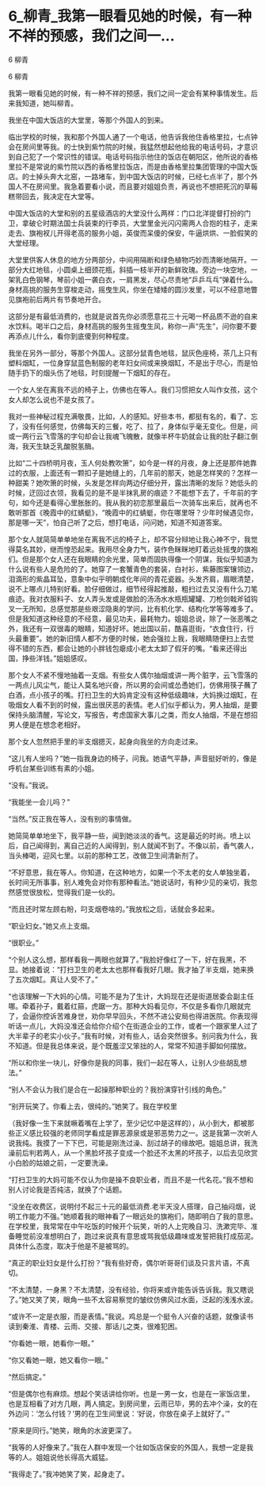# 6_柳青_我第一眼看见她的时候，有一种不祥的预感，我们之间一...

6 柳青

6 柳青

我第一眼看见她的时候，有一种不祥的预感，我们之间一定会有某种事情发生。后来我知道，她叫柳青。

我坐在中国大饭店的大堂里，等那个外国人的到来。

临出学校的时候，我和那个外国人通了一个电话，他告诉我他住香格里拉，七点钟会在房间里等我。的士快到紫竹院的时候，我猛然想起他给我的电话号码，才意识到自己犯了一个常识性的错误。电话号码指示他住的饭店在朝阳区，他所说的香格里拉不是常说的紫竹院以西的香格里拉饭店，而是由香格里拉集团管理的中国大饭店。的士掉头奔大北窑，一路堵车，到中国大饭店的时候，已经七点半了，那个外国人不在房间里。我急着要看小说，而且要对姐姐负责，再说也不想把死沉的草莓糕带回去，我决定在大堂等。

中国大饭店的大堂和别的五星级酒店的大堂没什么两样：门口北洋提督打扮的门卫，拿破仑时期法国士兵装束的行李员，大堂里金光闪闪需两人合抱的柱子，走来走去、旗袍衩儿开得老高的服务小姐，英俊而呆傻的保安，牛逼烘烘、一脸假笑的大堂经理。

大堂里供客人休息的地方分两部分，中间用隔断和绿色植物巧妙而清晰地隔开。一部分大红地毯，小圆桌上细颈花瓶，斜插一枝半开的新鲜玫瑰。旁边一块空地，一架乳白色钢琴，琴前小姐一袭白衣，一肩黑发，尽心尽责地“乒乒乓乓”弹着什么。身材高挑的服务生穿梭走动，摇曳生风，你坐在矮矮的圆沙发里，可以不经意地瞥见旗袍前后两片有节奏地开合。

这部分是有最低消费的，也就是说首先你必须愿意花三十元喝一杯品质不逊的自来水饮料。喝半口之后，身材高挑的服务生摇曳生风，称你一声“先生”，问你要不要再添点儿什么，看你到底傻到何种程度。

我坐在另外一部分，等那个外国人。这部分鼠青色地毯，鼠灰色座椅，茶几上只有塑料烟缸，一位身穿鼠蓝色制服的老年妇女间或来换烟缸，不是出于尽心，而是怕随手扔下的烟头伤了地毯，时刻提醒一下烟缸的存在。

一个女人坐在离我不远的椅子上，仿佛也在等人。我们习惯把女人叫作女孩，这个女人却怎么说也不是女孩了。

我对一些神秘过程充满敬畏，比如，人的感知。好些本书，都挺有名的，看了、忘了，没有任何感觉，仿佛每天的三餐，吃了、拉了，身体似乎毫无变化。但是，间或一两行云飞雪落的字句却会让我魂飞魄散，就像半杯牛奶就会让我的肚子翻江倒海，我天生缺乏乳酸脱氢酶。

比如“二十四桥明月夜，玉人何处教吹箫”，如今是一样的月夜，身上还是那件她靠过的衣服，上面还有一颗扣子是她缝上的，几年前的那天，她是怎样笑的？怎样一种甜美？她吹箫的时候，头发是怎样向两边仔细分开，露出清晰的发际？她低头的时候，迂回过衣领，我看见的是不是半抹乳房的痕迹？不能想下去了，千年前的字句，如今还是看得心里胀胀的。我从我的初恋那里最后一次骑车出来后，就再也不敢听那首《晚霞中的红蜻蜓》，“晚霞中的红蜻蜓，你在哪里呀？少年时候遇见你，那是哪一天”，怕自己听了之后，想打电话，问问她，知道不知道答案。

那个女人就简简单单地坐在离我不远的椅子上，却不容分辩地让我心神不宁，我觉得莫名其妙，继而惶恐起来。我用尽全身力气，装作色眯眯地盯着远处摇曳的旗袍们。但是那个女人还在我眼睛的余光里，简单而固执得像一个阴谋，我似乎知道为什么说有些人是危险的了。她穿了一套蟹青色的套装，白衬衫，紫藤图案镶领边，泪滴形的紫晶耳坠，意象中似乎明朝成化年间的青花瓷器。头发齐肩，眉眼清楚，说不上哪点儿特别好看。脸仔细做过，细节经得起推敲，粗扫过去又没有什么刀笔痕迹。我对衣服料子、女人弄头发或是做脸的汤汤水水瓶瓶罐罐、刀枪剑戟斧钺钩叉一无所知，总感觉那是些艰涩隐奥的学问，比有机化学、结构化学等等难多了。但是我知道这种经意的不经意，最见功夫，最耗物力。姐姐总说，除了一张恶嘴之外，我还有一双很毒的眼睛，知道好坏。她出国以前，酷喜逛街，“衣食住行，行头最重要”。她的新旧情人都不方便的时候，她会强拉上我，我眼睛随便扫上去觉得不错的东西，都会让她的小胖钱包瘪成小老太太卸了假牙的嘴。“看来还得出国，挣些洋钱。”姐姐感叹。

那个女人不紧不慢地抽着一支烟。有些女人偶尔抽烟或讲一两个脏字，云飞雪落的一两点儿风尘气，能让人莫名地兴奋，所以男的会间或怂恿她们，仿佛用筷子蘸了白酒，点小孩子的嘴。打扫卫生的大妈肯定没有这种低级趣味，大妈换过烟缸，在吸烟女人看不到的时候，露出很厌恶的表情。老人们似乎都认为，男人抽烟，是要保持头脑清醒，写论文，写报告，考虑国家大事儿之类，而女人抽烟，不是在想招男人便是在想念老相好。

那个女人忽然把手里的半支烟摁灭，起身向我坐的方向走过来。

“这儿有人坐吗？”她一指我身边的椅子，问我。她语气平静，声音挺好听的，像是呼机台某些训练有素的小姐。

“没有。”我说。

“我能坐一会儿吗？”

“当然。”反正我在等人，没有别的事情做。

她简简单单地坐下，我平静一些，闻到她淡淡的香气。这是最近的时尚。喷上以后，自己闻得到，离自己近的人闻得到，别人就闻不到了。不像以前，香气袭人，当头棒喝，迎风七里。以前的那种工艺，改做卫生间清新剂了。

“不好意思，我在等人。你知道，在这种地方，如果一个不太老的女人单独坐着，长时间无所事事，别人难免会对你有那种看法。”她说话时，有种少见的亲切，我忽然感觉很放松，觉得我们是一伙的。

“而且还时常左顾右盼，叼支烟卷啥的。”我放松之后，话就会多起来。

“职业妇女。”她又点上支烟。

“很职业。”

“个别人这么想，那样看我一两眼也就算了。”我脸好像红了一下，好在我黑，不显。她接着说：“打扫卫生的老太太也那样看我好几眼。我才抽了半支烟，她来换了五次烟缸。真让人受不了。”

“也该理解一下大妈的心情。可能不是为了生计，大妈现在还是街道居委会副主任哪。牵着孙子，戴着红箍，虎踞一方。那种大妈看见你，不仅是多看你几眼就完了，会逼你控诉苦难身世，劝你早早回头，不然不进公安局也得进医院。你表现得听话一点儿，大妈没准还会给你介绍个在街道企业的工作，或者一个跟家里人过了大半辈子的老实小伙子。”我有时候，对有些人，话会突然很多。别问我为什么，我不知道。但是我总体来说，是个既羞涩又笨拙的人，常常不知道手脚如何摆放。

“所以和你坐一块儿，好像你是我的同事，我们一起在等人，让别人少些胡乱想法。”

“别人不会认为我们是合在一起操那种职业的？我扮演穿针引线的角色。”

“别开玩笑了。你看上去，很纯的。”她笑了。我在学校里

（我好像一生下来就噘着嘴在上学了，至少记忆中是这样的），从小到大，都被那些正义感比较强的老师同学看成是罪恶源泉或是邪恶势力之一。这是我第一次听人说我纯。我摸了一下下巴，可能是刚洗过澡、刮过胡子的缘故吧。姐姐总讲，我洗澡前后判若两人，从一个黑脸坏孩子变成一个脸还不太黑的坏孩子，以后去见欣赏小白脸的姑娘之前，一定要洗澡。

“打扫卫生的大妈可能不仅认为你是操不良职业者，而且不是一代名花。”我不想和别人讨论我是否纯洁，就换了个话题。

“没坐在收费区，说明付不起三十元的最低消费.老半天没人搭理，自己抽闷烟，说明工作能力不强。”她顺着我的眼神看了一眼远处的旗袍们，随即明白了我的意思。在学校里，我常常在中午吃饭的时候开个玩笑，听的人上完晚自习、洗漱完毕、准备睡觉前没准想明白了，跑过来说真有意思或骂我低级趣味或发誓把我打成茄泥。具体什么态度，取决于他是不是被骂的。

“真正的职业妇女是什么打扮？”我有些好奇，偶尔听哥哥们谈及只言片语，不真切。

“不太清楚，一身黑？不太清楚，没有经验，你将来或许能告诉告诉我。我又瞎说了。”她又笑了笑，眼角一些不太容易察觉的皱纹仿佛风过水面，泛起的浅浅水波。

“或许不一定是衣服，而是表情。”我说。鸡总是一个挺令人兴奋的话题，就像读书读到秦淮、青楼、云雨、交接、那话儿之类，很难犯困。

“你看她一眼，她看你一眼。”

“你又看她一眼，她又看你一眼。”

“然后搞定。”

“但是偶尔也有麻烦。想起个笑话讲给你听。也是一男一女，也是在一家饭店里，也是互相看了对方几眼，两人搞定。到房间里，云雨已毕，男的去冲个澡，女的在外边问：‘怎么付钱？’男的在卫生间里说：‘好说，你放在桌子上就好了。’”

“原来是同行。”她笑，眼角的水波更深了。

“我等的人好像来了。”我在人群中发现一个壮如饭店保安的外国人，我想一定是我等的人。姐姐说他长得高大威猛。

“我得走了。”我冲她笑了笑，起身走了。